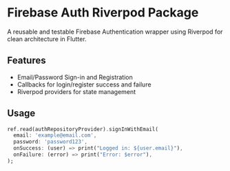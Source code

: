# Firebase Auth Riverpod Package

A reusable and testable Firebase Authentication wrapper using Riverpod for clean architecture in Flutter.

## Features
- Email/Password Sign-in and Registration
- Callbacks for login/register success and failure
- Riverpod providers for state management

## Usage
```dart
ref.read(authRepositoryProvider).signInWithEmail(
  email: 'example@email.com',
  password: 'password123',
  onSuccess: (user) => print("Logged in: ${user.email}"),
  onFailure: (error) => print("Error: $error"),
);
```
